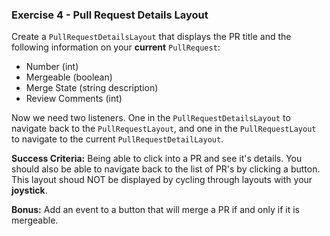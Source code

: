 ### Exercise 4 - Pull Request Details Layout

Create a `PullRequestDetailsLayout` that displays the PR title and the following information on your **current** `PullRequest`:

* Number (int)
* Mergeable (boolean)
* Merge State (string description)
* Review Comments (int)

Now we need two listeners. One in the `PullRequestDetailsLayout` to navigate back to the `PullRequestLayout`, and one in the `PullRequestLayout` to navigate to the current `PullRequestDetailLayout`.

__Success Criteria:__ Being able to click into a PR and see it's details. 
You should also be able to navigate back to the list of PR's by clicking a button. 
This layout shoud NOT be displayed by cycling through layouts with your **joystick**.

__Bonus:__ Add an event to a button that will merge a PR if and only if it is mergeable. 
